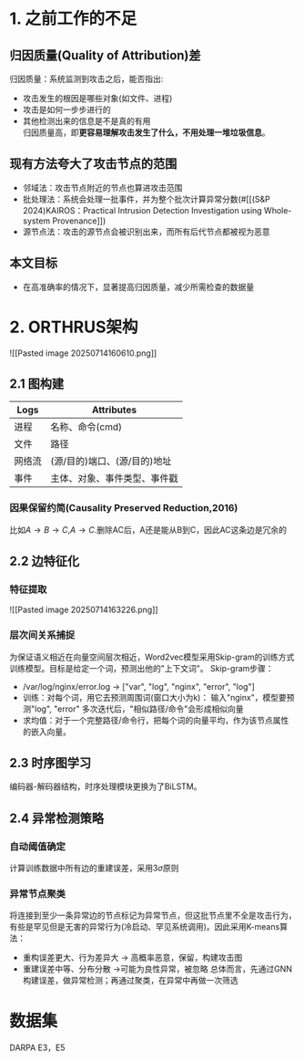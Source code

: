 # 1. 之前工作的不足
## 归因质量(Quality of Attribution)差
归因质量：系统监测到攻击之后，能否指出:
- 攻击发生的根因是哪些对象(如文件、进程)
- 攻击是如何一步步进行的
- 其他检测出来的信息是不是真的有用    
归因质量高，即**更容易理解攻击发生了什么，不用处理一堆垃圾信息**。
## 现有方法夸大了攻击节点的范围
- 邻域法：攻击节点附近的节点也算进攻击范围
- 批处理法：系统会处理一批事件，并为整个批次计算异常分数(#[[(S&P 2024)KAIROS：Practical Intrusion Detection Investigation using Whole-system Provenance]])
- 源节点法：攻击的源节点会被识别出来，而所有后代节点都被视为恶意

## 本文目标
- 在高准确率的情况下，显著提高归因质量，减少所需检查的数据量
# 2. ORTHRUS架构
![[Pasted image 20250714160610.png]]
## 2.1 图构建

| Logs | Attributes        |
| ---- | ----------------- |
| 进程   | 名称、命令(cmd)        |
| 文件   | 路径                |
| 网络流  | (源/目的)端口、(源/目的)地址 |
| 事件   | 主体、对象、事件类型、事件戳    |
### 因果保留约简(Causality Preserved Reduction,2016)
比如$A \rightarrow B \rightarrow C$,$A \rightarrow C$.删除AC后，A还是能从B到C，因此AC这条边是冗余的

## 2.2 边特征化
### 特征提取
![[Pasted image 20250714163226.png]]
### 层次间关系捕捉
为保证语义相近在向量空间层次相近，Word2vec模型采用Skip-gram的训练方式训练模型。目标是给定一个词，预测出他的"上下文词"。
Skip-gram步骤：
- /var/log/nginx/error.log → ["var", "log", "nginx", "error", "log"]
- 训练：对每个词，用它去预测周围词(窗口大小为k)：
		输入"nginx"，模型要预测"log", "error"
		多次迭代后，"相似路径/命令"会形成相似向量
- 求均值：对于一个完整路径/命令行，把每个词的向量平均，作为该节点属性的嵌入向量。
## 2.3 时序图学习
编码器-解码器结构，时序处理模块更换为了BiLSTM。
## 2.4 异常检测策略
### 自动阈值确定
计算训练数据中所有边的重建误差，采用3$\sigma$原则
### 异常节点聚类
将连接到至少一条异常边的节点标记为异常节点，但这批节点里不全是攻击行为，有些是罕见但是无害的异常行为(冷启动、罕见系统调用)。因此采用K-means算法：
- 重构误差更大、行为差异大 $\rightarrow$ 高概率恶意，保留，构建攻击图
- 重建误差中等、分布分散 $\rightarrow$可能为良性异常，被忽略
总体而言，先通过GNN构建误差，做异常检测；再通过聚类，在异常中再做一次筛选

# 数据集
DARPA E3，E5
